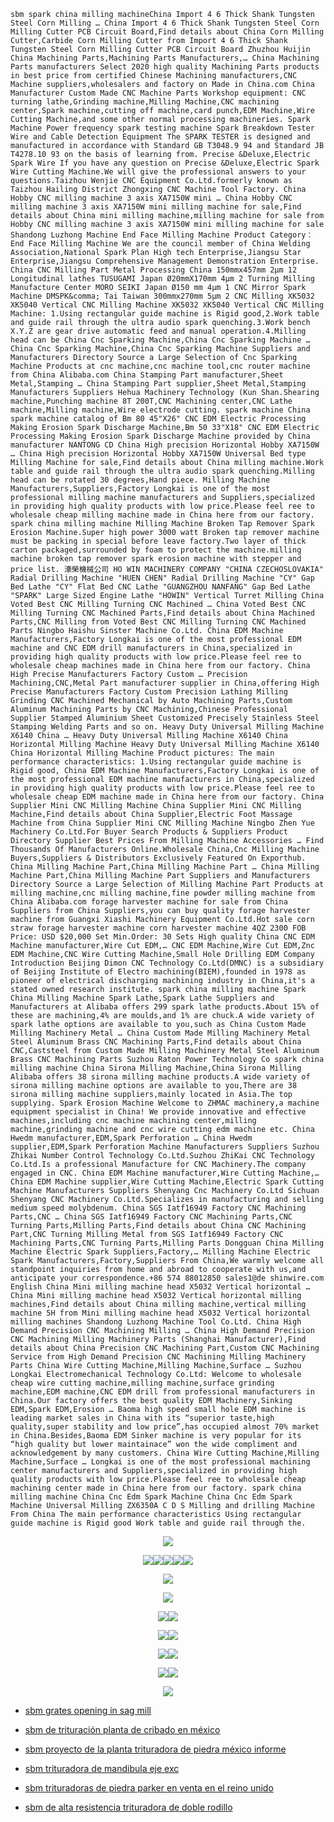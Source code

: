 
```
sbm spark china milling machineChina Import 4 6 Thick Shank Tungsten Steel Corn Milling … China Import 4 6 Thick Shank Tungsten Steel Corn Milling Cutter PCB Circuit Board,Find details about China Corn Milling Cutter,Carbide Corn Milling Cutter from Import 4 6 Thick Shank Tungsten Steel Corn Milling Cutter PCB Circuit Board Zhuzhou Huijin China Machining Parts,Machining Parts Manufacturers,… China Machining Parts manufacturers Select 2020 high quality Machining Parts products in best price from certified Chinese Machining manufacturers,CNC Machine suppliers,wholesalers and factory on Made in China.com China Manufacturer Custom Made CNC Machine Parts Workshop equipment: CNC turning lathe,Grinding machine,Milling Machine,CNC machining center,Spark machine,cutting off machine,card punch,EDM Machine,Wire Cutting Machine,and some other normal processing machineries. Spark Machine Power frequency spark testing machine Spark Breakdown Tester Wire and Cable Detection Equipment The SPARK TESTER is designed and manufactured in accordance with Standard GB T3048.9 94 and Standard JB T4278.10 93 on the basis of learning from. Precise &Deluxe,Electric Spark Wire If you have any question on Precise &Deluxe,Electric Spark Wire Cutting Machine.We will give the professional answers to your questions.Taizhou Wenjie CNC Equipment Co.Ltd.formerly known as Taizhou Hailing District Zhongxing CNC Machine Tool Factory. China Hobby CNC milling machine 3 axis XA7150W mini … China Hobby CNC milling machine 3 axis XA7150W mini milling machine for sale,Find details about China mini milling machine,milling machine for sale from Hobby CNC milling machine 3 axis XA7150W mini milling machine for sale Shandong Luzhong Machine End Face Milling Machine Product Category：End Face Milling Machine We are the council member of China Welding Association,National Spark Plan High tech Enterprise,Jiangsu Star Enterprise,Jiangsu Comprehensive Management Demonstration Enterprise. China CNC Milling Part Metal Processing China 150mmx457mm 2μm 12 Longitudinal lathes TUSUGAMI Japan Ø20mmX170mm 4μm 2 Turning Milling Manufacture Center MORO SEIKI Japan Ø150 mm 4μm 1 CNC Mirror Spark Machine DMSPK&comma; Tai Taiwan 300mmx270mm 5μm 2 CNC Milling XK5032 XK5040 Vertical CNC Milling Machine XK5032 XK5040 Vertical CNC Milling Machine: 1.Using rectangular guide machine is Rigid good,2.Work table and guide rail through the ultra audio spark quenching.3.Work bench X.Y.Z are gear drive automatic feed and manual operation.4.Milling head can be China Cnc Sparking Machine,China Cnc Sparking Machine … China Cnc Sparking Machine,China Cnc Sparking Machine Suppliers and Manufacturers Directory Source a Large Selection of Cnc Sparking Machine Products at cnc machine,cnc machine tool,cnc router machine from China Alibaba.com China Stamping Part manufacturer,Sheet Metal,Stamping … China Stamping Part supplier,Sheet Metal,Stamping Manufacturers Suppliers Hehua Machinery Technology (Kun Shan.Shearing machine,Punching machine 8T 200T,CNC Machining center,CNC Lathe machine,Milling machine,Wire electrode cutting. spark machine China spark machine catalog of Bm 80 45"X26" CNC EDM Electric Processing Making Erosion Spark Discharge Machine,Bm 50 33"X18" CNC EDM Electric Processing Making Erosion Spark Discharge Machine provided by China manufacturer NANTONG CD China High precision Horizontal Hobby XA7150W … China High precision Horizontal Hobby XA7150W Universal Bed type Milling Machine for sale,Find details about China milling machine.Work table and guide rail through the ultra audio spark quenching.Milling head can be rotated 30 degrees,Hand piece. Milling Machine Manufacturers,Suppliers,Factory Longkai is one of the most professional milling machine manufacturers and Suppliers,specialized in providing high quality products with low price.Please feel ree to wholesale cheap milling machine made in China here from our factory. spark china milling machine Milling Machine Broken Tap Remover Spark Erosion Machine.Super high power 3000 watt Broken tap remover machine must be packing in special before leave factory.Two layer of thick carton packaged,surrounded by foam to protect the machine.milling machine broken tap remover spark erosion machine with stepper and price list. 濠榮機械公司 HO WIN MACHINERY COMPANY "CHINA CZECHOSLOVAKIA" Radial Drilling Machine "HUEN CHEN" Radial Drilling Machine "CY" Gap Bed Lathe "CY" Flat Bed CNC Lathe "GUANGZHOU NANFANG" Gap Bed Lathe "SPARK" Large Sized Engine Lathe "HOWIN" Vertical Turret Milling China Voted Best CNC Milling Turning CNC Machined … China Voted Best CNC Milling Turning CNC Machined Parts,Find details about China Machined Parts,CNC Milling from Voted Best CNC Milling Turning CNC Machined Parts Ningbo Haishu Sinster Machine Co.Ltd. China EDM Machine Manufacturers,Factory Longkai is one of the most professional EDM machine and CNC EDM drill manufacturers in China,specialized in providing high quality products with low price.Please feel ree to wholesale cheap machines made in China here from our factory. China High Precise Manufacturers Factory Custom … Precision Machining,CNC,Metal Part manufacturer supplier in China,offering High Precise Manufacturers Factory Custom Precision Lathing Milling Grinding CNC Machined Mechanical by Auto Machining Parts,Custom Aluminum Machining Parts by CNC Machining,Chinese Professional Supplier Stamped Aluminium Sheet Customized Precisely Stainless Steel Stamping Welding Parts and so on. Heavy Duty Universal Milling Machine X6140 China … Heavy Duty Universal Milling Machine X6140 China Horizontal Milling Machine Heavy Duty Universal Milling Machine X6140 China Horizontal Milling Machine Product pictures: The main performance characteristics: 1.Using rectangular guide machine is Rigid good, China EDM Machine Manufacturers,Factory Longkai is one of the most professional EDM machine manufacturers in China,specialized in providing high quality products with low price.Please feel ree to wholesale cheap EDM machine made in China here from our factory. China Supplier Mini CNC Milling Machine China Supplier Mini CNC Milling Machine,Find details about China Supplier,Electric Foot Massage Machine from China Supplier Mini CNC Milling Machine Ningbo Zhen Yue Machinery Co.Ltd.For Buyer Search Products & Suppliers Product Directory Supplier Best Prices From Milling Machine Accessories … Find Thousands Of Manufacturers Online.Wholesale China,Cnc Milling Machine Buyers,Suppliers & Distributors Exclusively Featured On Exporthub. China Milling Machine Part,China Milling Machine Part … China Milling Machine Part,China Milling Machine Part Suppliers and Manufacturers Directory Source a Large Selection of Milling Machine Part Products at milling machine,cnc milling machine,fine powder milling machine from China Alibaba.com forage harvester machine for sale from China Suppliers from China Suppliers,you can buy quality forage harvester machine from Guangxi Xiashi Machinery Equipment Co.Ltd.Hot sale corn straw forage harvester machine corn harvester machine 4QZ 2300 FOB Price: USD $20,000 Set Min.Order: 30 Sets High quality China CNC EDM Machine manufacturer,Wire Cut EDM,… CNC EDM Machine,Wire Cut EDM,Znc EDM Machine,CNC Wire Cutting Machine,Small Hole Drilling EDM Company Introduction Beijing Dimon CNC Technology Co.Ltd(DMNC) is a subsidiary of Beijing Institute of Electro machining(BIEM),founded in 1978 as pioneer of electrical discharging machining industry in China,it's a stated owned research institute. spark china milling machine Spark China Milling Machine Spark Lathe,Spark Lathe Suppliers and Manufacturers at Alibaba offers 299 spark lathe products.About 15% of these are machining,4% are moulds,and 1% are chuck.A wide variety of spark lathe options are available to you,such as China Custom Made Milling Machinery Metal … China Custom Made Milling Machinery Metal Steel Aluminum Brass CNC Machining Parts,Find details about China CNC,Caststeel from Custom Made Milling Machinery Metal Steel Aluminum Brass CNC Machining Parts Suzhou Raton Power Technology Co spark china milling machine China Sirona Milling Machine,China Sirona Milling Alibaba offers 38 sirona milling machine products.A wide variety of sirona milling machine options are available to you,There are 38 sirona milling machine suppliers,mainly located in Asia.The top supplying. Spark Erosion Machine Welcome to ZHMAC machinery,a machine equipment specialist in China! We provide innovative and effective machines,including cnc machine machining center,milling machine,grinding machine and cnc wire cutting edm machine etc. China Hwedm manufacturer,EDM,Spark Perforation … China Hwedm supplier,EDM,Spark Perforation Machine Manufacturers Suppliers Suzhou Zhikai Number Control Technology Co.Ltd.Suzhou ZhiKai CNC Technology Co.Ltd.Is a professional Manufacture for CNC Machinery.The company engaged in CNC. China EDM Machine manufacturer,Wire Cutting Machine,… China EDM Machine supplier,Wire Cutting Machine,Electric Spark Cutting Machine Manufacturers Suppliers Shenyang Cnc Machinery Co.Ltd Sichuan Shenyang CNC Machinery Co.Ltd.Specializes in manufacturing and selling medium speed molybdenum. China SGS Iatf16949 Factory CNC Machining Parts,CNC … China SGS Iatf16949 Factory CNC Machining Parts,CNC Turning Parts,Milling Parts,Find details about China CNC Machining Part,CNC Turning Milling Metal from SGS Iatf16949 Factory CNC Machining Parts,CNC Turning Parts,Milling Parts Dongguan China Milling Machine Electric Spark Suppliers,Factory,… Milling Machine Electric Spark Manufacturers,Factory,Suppliers From China,We warmly welcome all standpoint inquiries from home and abroad to cooperate with us,and anticipate your correspondence.+86 574 88012850 sales1@de shinwire.com English China Mini milling machine head X5032 Vertical horizontal … China Mini milling machine head X5032 Vertical horizontal milling machines,Find details about China milling machine,vertical milling machine 5H from Mini milling machine head X5032 Vertical horizontal milling machines Shandong Luzhong Machine Tool Co.Ltd. China High Demand Precision CNC Machining Milling … China High Demand Precision CNC Machining Milling Machinery Parts (Shanghai Manufacturer),Find details about China Precision CNC Machining Part,Custom CNC Machining Service from High Demand Precision CNC Machining Milling Machinery Parts China Wire Cutting Machine,Milling Machine,Surface … Suzhou Longkai Electromechanical Technology Co.Ltd: Welcome to wholesale cheap wire cutting machine,milling machine,surface grinding machine,EDM machine,CNC EDM drill from professional manufacturers in China.Our factory offers the best quality EDM Machinery,Sinking EDM,Spark EDM,Erosion … Baoma high speed small hole EDM machine is leading market sales in China with its “superior taste,high quality,super stability and low price”,has occupied almost 70% market in China.Besides,Baoma EDM Sinker machine is very popular for its “high quality but lower maintainace” won the wide compliment and acknowledgement by many customers. China Wire Cutting Machine,Milling Machine,Surface … Longkai is one of the most professional machining center manufacturers and Suppliers,specialized in providing high quality products with low price.Please feel ree to wholesale cheap machining center made in China here from our factory. spark china milling machine China Cnc Edm Spark Machine China Cnc Edm Spark Machine Universal Milling ZX6350A C D S Milling and drilling Machine From China The main performance characteristics Using rectangular guide machine is Rigid good Work table and guide rail through the. 
```

<div align="center">

<a href="https://es-crusher.shibang-china.com/github&k=sbm+spark+china+milling+machine"><img src="https://static.shibang-china.com/es/crusher/logo.jpg"></a>

<a href="https://es-crusher.shibang-china.com/github&k=sbm+spark+china+milling+machine"><img src="https://static.shibang-china.com/es/crusher/index.jpg"></a><a href="https://es-crusher.shibang-china.com/material.htmlgithub&k=sbm+spark+china+milling+machine"><img src="https://static.shibang-china.com/es/crusher/material.jpg"></a><a href="https://es-crusher.shibang-china.com/application.htmlgithub&k=sbm+spark+china+milling+machine"><img src="https://static.shibang-china.com/es/crusher/application.jpg"></a><a href="https://es-crusher.shibang-china.com/aboutus.htmlgithub&k=sbm+spark+china+milling+machine"><img src="https://static.shibang-china.com/es/crusher/aboutus.jpg"></a><a href="https://es-crusher.shibang-china.com/contact.htmlgithub&k=sbm+spark+china+milling+machine"><img src="https://static.shibang-china.com/es/crusher/contact.jpg"></a>

<a href="https://es-crusher.shibang-china.com/github&k=sbm+spark+china+milling+machine"><img src="https://static.shibang-china.com/es/crusher/banner.jpg"></a>

<a href="https://swt.shibang-china.com/github&k=sbm+spark+china+milling+machine"><img src="https://static.shibang-china.com/es/crusher/text.jpg"></a>

<a href="https://swt.shibang-china.com/github&k=sbm+spark+china+milling+machine"><img src="https://static.shibang-china.com/es/crusher/chat.jpg"></a><a href="https://es-crusher.shibang-china.com/contact.htmlgithub&k=sbm+spark+china+milling+machine"><img src="https://static.shibang-china.com/es/crusher/message.jpg"></a>

<a href="https://es-crusher.shibang-china.com/products/pe.htmlgithub&k=sbm+spark+china+milling+machine"><img src="https://static.shibang-china.com/es/crusher/pe.jpg"></a><a href="https://es-crusher.shibang-china.com/products/pf.htmlgithub&k=sbm+spark+china+milling+machine"><img src="https://static.shibang-china.com/es/crusher/pf.jpg"></a>

<a href="https://es-crusher.shibang-china.com/products/hpt.htmlgithub&k=sbm+spark+china+milling+machine"><img src="https://static.shibang-china.com/es/crusher/hpt.jpg"></a><a href="https://es-crusher.shibang-china.com/products/vsi.htmlgithub&k=sbm+spark+china+milling+machine"><img src="https://static.shibang-china.com/es/crusher/vsi.jpg"></a>

<a href="https://es-crusher.shibang-china.com/products/klv.htmlgithub&k=sbm+spark+china+milling+machine"><img src="https://static.shibang-china.com/es/crusher/klv.jpg"></a><a href="https://es-crusher.shibang-china.com/products/portable.htmlgithub&k=sbm+spark+china+milling+machine"><img src="https://static.shibang-china.com/es/crusher/portable.jpg"></a>

<a href="https://swt.shibang-china.com/github&k=sbm+spark+china+milling+machine"><img src="https://static.shibang-china.com/es/crusher/case.jpg"></a>

</div>


* [sbm grates opening in sag mill](sbm%20grates%20opening%20in%20sag%20mill.md)

* [sbm de trituración planta de cribado en méxico](sbm%20de%20trituraci%C3%B3n%20planta%20de%20cribado%20en%20m%C3%A9xico.md)

* [sbm proyecto de la planta trituradora de piedra méxico informe](sbm%20proyecto%20de%20la%20planta%20trituradora%20de%20piedra%20m%C3%A9xico%20informe.md)

* [sbm trituradora de mandibula eje exc](sbm%20trituradora%20de%20mandibula%20eje%20exc.md)

* [sbm trituradoras de piedra parker en venta en el reino unido](sbm%20trituradoras%20de%20piedra%20parker%20en%20venta%20en%20el%20reino%20unido.md)

* [sbm de alta resistencia trituradora de doble rodillo](sbm%20de%20alta%20resistencia%20trituradora%20de%20doble%20rodillo.md)